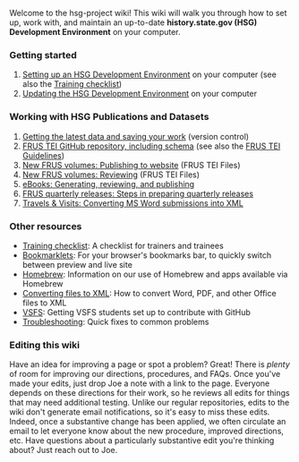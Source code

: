 Welcome to the hsg-project wiki!  This wiki will walk you through how to set up, work with, and maintain an up-to-date **history.state.gov (HSG) Development Environment** on your computer.

### Getting started

1. [Setting up an HSG Development Environment](setup) on your computer (see also the [Training checklist](training-checklist))
1. [Updating the HSG Development Environment](https://github.com/HistoryAtState/hsg-project/wiki/setup#updating-from-an-old-setup) on your computer

### Working with HSG Publications and Datasets

1. [Getting the latest data and saving your work](version-control) (version control)
1. [FRUS TEI GitHub repository, including schema](https://github.com/historyatstate/frus) (see also the [FRUS TEI Guidelines](http://static.history.state.gov/temp/frus-tei-guidelines.html))
1. [New FRUS volumes: Publishing to website](publishing-new-volumes-to-website) (FRUS TEI Files)
1. [New FRUS volumes: Reviewing](reviewing-frus-tei) (FRUS TEI Files)
1. [eBooks: Generating, reviewing, and publishing](ebooks)
1. [FRUS quarterly releases: Steps in preparing quarterly releases](quarterly-releases)
1. [Travels & Visits: Converting MS Word submissions into XML](preparing-travels-and-visits)

### Other resources

* [Training checklist](training-checklist): A checklist for trainers and trainees
* [Bookmarklets](bookmarklets): For your browser's bookmarks bar, to quickly switch between preview and live site
* [Homebrew](homebrew): Information on our use of Homebrew and apps available via Homebrew
* [Converting files to XML](converting-files-to-xml): How to convert Word, PDF, and other Office files to XML
* [VSFS](vsfs): Getting VSFS students set up to contribute with GitHub
* [Troubleshooting](troubleshooting): Quick fixes to common problems

### Editing this wiki

Have an idea for improving a page or spot a problem? Great! There is *plenty* of room for improving our directions, procedures, and FAQs. Once you've made your edits, just drop Joe a note with a link to the page. Everyone depends on these directions for their work, so he reviews all edits for things that may need additional testing. Unlike our regular repositories, edits to the wiki don't generate email notifications, so it's easy to miss these edits. Indeed, once a substantive change has been applied, we often circulate an email to let everyone know about the new procedure, improved directions, etc. Have questions about a particularly substantive edit you're thinking about? Just reach out to Joe.